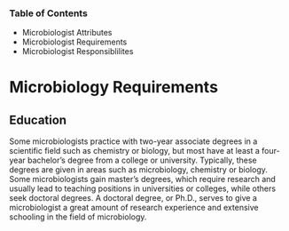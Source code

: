 ### Table of Contents
- Microbiologist Attributes
- Microbiologist Requirements
- Microbiologist Responsiblilites
# Microbiology Requirements
## Education
Some microbiologists practice with two-year associate degrees in a scientific field such as chemistry or biology, but most have at least a four-year bachelor’s degree from a college or university. Typically, these degrees are given in areas such as microbiology, chemistry or biology. Some microbiologists gain master’s degrees, which require research and usually lead to teaching positions in universities or colleges, while others seek doctoral degrees. A doctoral degree, or Ph.D., serves to give a microbiologist a great amount of research experience and extensive schooling in the field of microbiology.
<!--stackedit_data:
eyJoaXN0b3J5IjpbMTc4OTE4MTY5OSwyMTE3NDUxOTldfQ==
-->